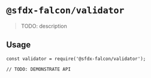 # `@sfdx-falcon/validator`

> TODO: description

## Usage

```
const validator = require('@sfdx-falcon/validator');

// TODO: DEMONSTRATE API
```
